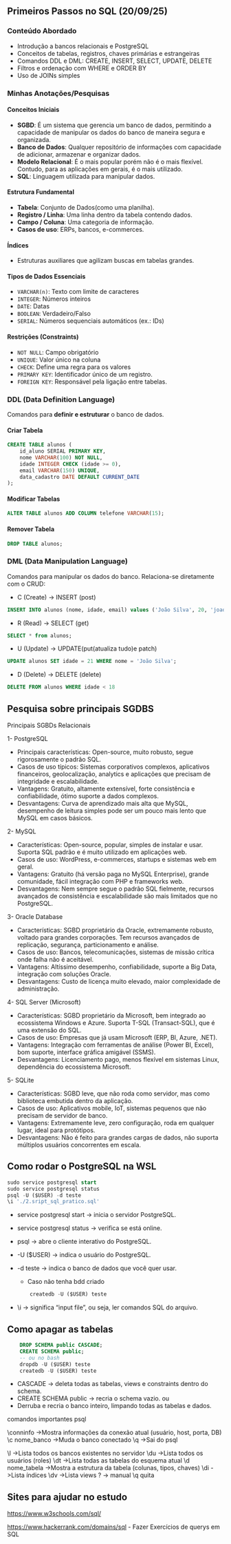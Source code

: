 ## Primeiros Passos no SQL (20/09/25)

### Conteúdo Abordado

- Introdução a bancos relacionais e PostgreSQL
- Conceitos de tabelas, registros, chaves primárias e estrangeiras
- Comandos DDL e DML: CREATE, INSERT, SELECT, UPDATE, DELETE
- Filtros e ordenação com WHERE e ORDER BY
- Uso de JOINs simples

### Minhas Anotações/Pesquisas

#### Conceitos Iniciais

- **SGBD**: É um sistema que gerencia um banco de dados, permitindo a capacidade de manipular os dados do banco de maneira segura e organizada.
- **Banco de Dados**: Qualquer repositório de informações com capacidade de adicionar, armazenar e organizar dados.
- **Modelo Relacional**: É o mais popular porém não é o mais flexível. Contudo, para as aplicações em gerais, é o mais utilizado.
- **SQL**: Linguagem utilizada para manipular dados.

#### Estrutura Fundamental

- **Tabela**: Conjunto de Dados(como uma planilha).
- **Registro / Linha**: Uma linha dentro da tabela contendo dados.
- **Campo / Coluna**: Uma categoria de informação.
- **Casos de uso**: ERPs, bancos, e-commerces.

#### Índices

- Estruturas auxiliares que agilizam buscas em tabelas grandes.

#### Tipos de Dados Essenciais

- `VARCHAR(n)`: Texto com limite de caracteres
- `INTEGER`: Números inteiros
- `DATE`: Datas
- `BOOLEAN`: Verdadeiro/Falso
- `SERIAL`: Números sequenciais automáticos (ex.: IDs)

#### Restrições (Constraints)

- `NOT NULL`: Campo obrigatório
- `UNIQUE`: Valor único na coluna
- `CHECK`: Define uma regra para os valores
- `PRIMARY KEY`: Identificador único de um registro.
- `FOREIGN KEY`: Responsável pela ligação entre tabelas.

### DDL (Data Definition Language)

Comandos para **definir e estruturar** o banco de dados.

#### Criar Tabela
```sql
CREATE TABLE alunos (
    id_aluno SERIAL PRIMARY KEY,
    nome VARCHAR(100) NOT NULL,
    idade INTEGER CHECK (idade >= 0),
    email VARCHAR(150) UNIQUE,
    data_cadastro DATE DEFAULT CURRENT_DATE
);
```
#### Modificar Tabelas
```sql
ALTER TABLE alunos ADD COLUMN telefone VARCHAR(15);
```
#### Remover Tabela
```sql
DROP TABLE alunos;
````
### DML (Data Manipulation Language)

Comandos para manipular os dados do banco. Relaciona-se diretamente com o CRUD:

- C (Create) → INSERT (post)
```sql
INSERT INTO alunos (nome, idade, email) values ('João Silva', 20, 'joao@gmail.com');
```
- R (Read) → SELECT (get)
```sql
SELECT * from alunos;
```
- U (Update) → UPDATE(put(atualiza tudo)e patch)
```sql
UPDATE alunos SET idade = 21 WHERE nome = 'João Silva';
```
- D (Delete) → DELETE (delete)
```sql
DELETE FROM alunos WHERE idade < 18
```
## Pesquisa sobre principais SGDBS

Principais SGBDs Relacionais

1- PostgreSQL
- Principais características: Open-source, muito robusto, segue rigorosamente o padrão SQL.
- Casos de uso típicos: Sistemas corporativos complexos, aplicativos financeiros, geolocalização, analytics e aplicações que precisam de integridade e escalabilidade.
- Vantagens: Gratuito, altamente extensível, forte consistência e confiabilidade, ótimo suporte a dados complexos.
- Desvantagens: Curva de aprendizado mais alta que MySQL, desempenho de leitura simples pode ser um pouco mais lento que MySQL em casos básicos.

2- MySQL
- Características: Open-source, popular, simples de instalar e usar. Suporta SQL padrão e é muito utilizado em aplicações web.
- Casos de uso: WordPress, e-commerces, startups e sistemas web em geral.
- Vantagens: Gratuito (há versão paga no MySQL Enterprise), grande comunidade, fácil integração com PHP e frameworks web.
- Desvantagens: Nem sempre segue o padrão SQL fielmente, recursos avançados de consistência e escalabilidade são mais limitados que no PostgreSQL.

3- Oracle Database
- Características: SGBD proprietário da Oracle, extremamente robusto, voltado para grandes corporações. Tem recursos avançados de replicação, segurança, particionamento e análise.
- Casos de uso: Bancos, telecomunicações, sistemas de missão crítica onde falha não é aceitável.
- Vantagens: Altíssimo desempenho, confiabilidade, suporte a Big Data, integração com soluções Oracle.
- Desvantagens: Custo de licença muito elevado, maior complexidade de administração.

4- SQL Server (Microsoft)
- Características: SGBD proprietário da Microsoft, bem integrado ao ecossistema Windows e Azure. Suporta T-SQL (Transact-SQL), que é uma extensão do SQL.
- Casos de uso: Empresas que já usam Microsoft (ERP, BI, Azure, .NET).
- Vantagens: Integração com ferramentas de análise (Power BI, Excel), bom suporte, interface gráfica amigável (SSMS).
- Desvantagens: Licenciamento pago, menos flexível em sistemas Linux, dependência do ecossistema Microsoft.

5- SQLite
- Características: SGBD leve, que não roda como servidor, mas como biblioteca embutida dentro da aplicação.
- Casos de uso: Aplicativos mobile, IoT, sistemas pequenos que não precisam de servidor de banco.
- Vantagens: Extremamente leve, zero configuração, roda em qualquer lugar, ideal para protótipos.
- Desvantagens: Não é feito para grandes cargas de dados, não suporta múltiplos usuários concorrentes em escala.

## Como rodar o PostgreSQL na WSL
```sql
sudo service postgresql start
sudo service postgresql status
psql -U ($USER) -d teste
\i './2.sript_sql_pratico.sql'
```
- service postgresql start → inicia o servidor PostgreSQL.
- service postgresql status → verifica se está online.

- psql → abre o cliente interativo do PostgreSQL.
- -U ($USER) → indica o usuário do PostgreSQL.
- -d teste → indica o banco de dados que você quer usar.
	- Caso não tenha bdd criado
	```sql
		createdb -U ($USER) teste
	```
- \i → significa “input file”, ou seja, ler comandos SQL do arquivo.

## Como apagar as tabelas
```sql
	DROP SCHEMA public CASCADE;
	CREATE SCHEMA public;
	-- ou no bash
	dropdb -U ($USER) teste
	createdb -U ($USER) teste
```
- CASCADE → deleta todas as tabelas, views e constraints dentro do schema.
- CREATE SCHEMA public → recria o schema vazio.
ou
- Derruba e recria o banco inteiro, limpando todas as tabelas e dados.

comandos importantes psql

\conninfo
->Mostra informações da conexão atual (usuário, host, porta, DB)
\c nome_banco
->Muda o banco conectado
\q
->Sai do psql

\l
->Lista todos os bancos existentes no servidor
\du
->Lista todos os usuários (roles)
\dt
->Lista todas as tabelas do esquema atual
\d nome_tabela
->Mostra a estrutura da tabela (colunas, tipos, chaves)
\di
->Lista índices
\dv
->Lista views
\?
-> manual
\q
quita
## Sites para ajudar no estudo
https://www.w3schools.com/sql/

https://www.hackerrank.com/domains/sql - Fazer Exercícios de querys em SQL

